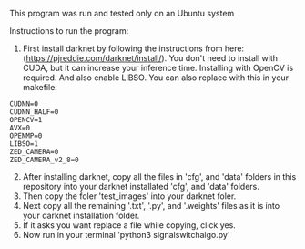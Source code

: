 This program was run and tested only on an Ubuntu system

Instructions to run the program:

1. First install darknet by following the instructions from here: (https://pjreddie.com/darknet/install/). You don't need to install with CUDA, but it can increase your inference time. Installing with OpenCV is required. And also enable LIBSO. 
You can also replace with this in your makefile: 
```GPU=0
CUDNN=0
CUDNN_HALF=0
OPENCV=1
AVX=0
OPENMP=0
LIBSO=1
ZED_CAMERA=0
ZED_CAMERA_v2_8=0
```
2. After installing darknet, copy all the files in 'cfg', and 'data' folders in this repository into your darknet installated 'cfg', and 'data' folders. 
3. Then copy the foler 'test_images' into your darknet foler. 
4. Next copy all the remaining '.txt', '.py', and '.weights' files as it is into your darknet installation folder.  
5. If it asks you want replace a file while copying, click yes.
6. Now run in your terminal 'python3 signalswitchalgo.py' 
